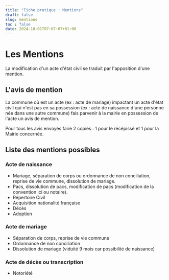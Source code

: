 ```yaml
---
title: "Fiche pratique : Mentions"
draft: false
slug: mentions
toc : false
date: 2024-10-01T07:07:07+01:00
---
```


# Les Mentions

La modification d'un acte d'état civil se traduit par l'apposition d'une mention.

## L'avis de mention

La commune où est un acte (ex : acte de mariage) impactant un acte d'état civil qui n'est pas en sa possession (ex : acte de naissance d'une personne née dans une autre commune) fais parvenir à la mairie en possession de l'acte un avis de mention.

Pour tous les avis envoyés faire 2 copies : 1 pour le récépissé et 1 pour la Mairie concernée.

## Liste des mentions possibles

### Acte de naissance

- Mariage, séparation de corps ou ordonnance de non conciliation, reprise de vie commune, dissolution de mariage.
- Pacs, dissolution de pacs, modification de pacs (modification de la convention ici ou notaire).
- Répertoire Civil
- Acquisition nationalité française
- Décès
- Adoption

### Acte de mariage

- Séparation de corps, reprise de vie commune
- Ordonnance de non conciliation
- Dissolution de mariage (viduité 9 mois car possibilité de naissance)

### Acte de décès ou transcription

- Notoriété